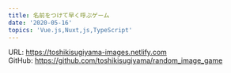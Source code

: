 ```yaml
---
title: 名前をつけて早く呼ぶゲーム
date: '2020-05-16'
topics: 'Vue.js,Nuxt,js,TypeScript'
---
```

URL: https://toshikisugiyama-images.netlify.com  
GitHub: https://github.com/toshikisugiyama/random_image_game
